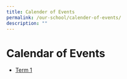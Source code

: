```yaml
---
title: Calender of Events
permalink: /our-school/calender-of-events/
description: ""
---
```

# Calendar of Events

* [Term 1 ](/files/CPS%20Calendar%20of%20Events_2022%20Term%201%207%20Jan%202022%20v3%201.pdf)
